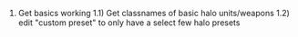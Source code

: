 1) Get basics working
	1.1) Get classnames of basic halo units/weapons
	1.2) edit "custom preset" to only have a select few halo presets